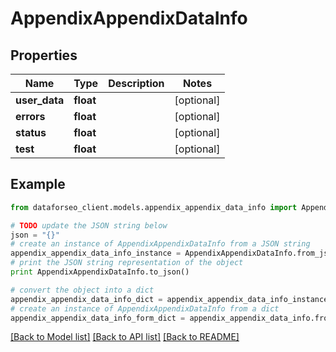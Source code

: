 # AppendixAppendixDataInfo


## Properties

Name | Type | Description | Notes
------------ | ------------- | ------------- | -------------
**user_data** | **float** |  | [optional] 
**errors** | **float** |  | [optional] 
**status** | **float** |  | [optional] 
**test** | **float** |  | [optional] 

## Example

```python
from dataforseo_client.models.appendix_appendix_data_info import AppendixAppendixDataInfo

# TODO update the JSON string below
json = "{}"
# create an instance of AppendixAppendixDataInfo from a JSON string
appendix_appendix_data_info_instance = AppendixAppendixDataInfo.from_json(json)
# print the JSON string representation of the object
print AppendixAppendixDataInfo.to_json()

# convert the object into a dict
appendix_appendix_data_info_dict = appendix_appendix_data_info_instance.to_dict()
# create an instance of AppendixAppendixDataInfo from a dict
appendix_appendix_data_info_form_dict = appendix_appendix_data_info.from_dict(appendix_appendix_data_info_dict)
```
[[Back to Model list]](../README.md#documentation-for-models) [[Back to API list]](../README.md#documentation-for-api-endpoints) [[Back to README]](../README.md)


